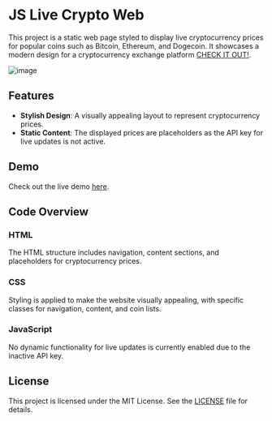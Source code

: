 # JS Live Crypto Web

This project is a static web page styled to display live cryptocurrency prices for popular coins such as Bitcoin, Ethereum, and Dogecoin. It showcases a modern design for a cryptocurrency exchange platform  [CHECK IT OUT!](https://qyuzet.github.io/js-live-crypto-web).

![image](https://github.com/user-attachments/assets/a85f773e-2932-4f85-a3e2-ff2def4a9fcc)


## Features

- **Stylish Design**: A visually appealing layout to represent cryptocurrency prices.
- **Static Content**: The displayed prices are placeholders as the API key for live updates is not active.

## Demo

Check out the live demo [here](https://qyuzet.github.io/js-live-crypto-web).

## Code Overview

### HTML

The HTML structure includes navigation, content sections, and placeholders for cryptocurrency prices.

### CSS

Styling is applied to make the website visually appealing, with specific classes for navigation, content, and coin lists.

### JavaScript

No dynamic functionality for live updates is currently enabled due to the inactive API key.

## License

This project is licensed under the MIT License. See the [LICENSE](LICENSE) file for details.
